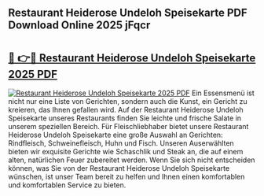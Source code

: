 ## Restaurant Heiderose Undeloh Speisekarte PDF Download Online 2025 jFqcr

# <h2><a href="http://gce8c1.nevu.top/?p=Restaurant+Heiderose+Undeloh+Speisekarte">🔗 👉🔴 Restaurant Heiderose Undeloh Speisekarte 2025 PDF</a></h2>

[![Restaurant Heiderose Undeloh Speisekarte 2025 PDF](https://i.imgur.com/dBaPXMq.png)](http://gce8c1.nevu.top/?p=Restaurant+Heiderose+Undeloh+Speisekarte)
Ein Essensmenü ist nicht nur eine Liste von Gerichten, sondern auch die Kunst, ein Gericht zu kreieren, das Ihnen gefallen wird. Auf der Restaurant Heiderose Undeloh Speisekarte unseres Restaurants finden Sie leichte und frische Salate in unserem speziellen Bereich. Für Fleischliebhaber bietet unsere Restaurant Heiderose Undeloh Speisekarte eine große Auswahl an Gerichten: Rindfleisch, Schweinefleisch, Huhn und Fisch. Unseren Auserwählten bieten wir exquisite Gerichte wie Schaschlik und Steak an, die auf einem alten, natürlichen Feuer zubereitet werden. Wenn Sie sich nicht entscheiden können, was Sie von der Restaurant Heiderose Undeloh Speisekarte wünschen, ist unser Team bereit zu helfen und Ihnen einen komfortablen und komfortablen Service zu bieten.
